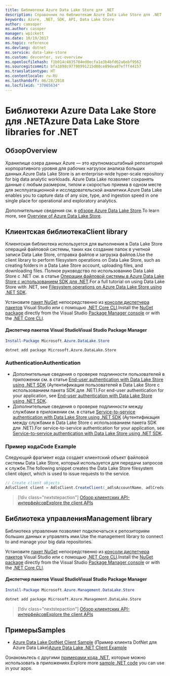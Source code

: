 ```yaml
---
title: Библиотеки Azure Data Lake Store для .NET
description: Справочник по библиотекам Azure Data Lake Store для .NET
keywords: Azure, .NET, SDK, API, Data Lake Store
author: camsoper
ms.author: casoper
manager: wpickett
ms.date: 10/19/2017
ms.topic: reference
ms.devlang: dotnet
ms.service: data-lake-store
ms.custom: devcenter, svc-overview
ms.openlocfilehash: f1b014c4835784ed8ecfa1e3b4bfd62a6ebf9562
ms.sourcegitcommit: bfa1898c97798991215d08ce89dea87efff44157
ms.translationtype: HT
ms.contentlocale: ru-RU
ms.lasthandoff: 06/28/2018
ms.locfileid: "37065634"
---
```

# <a name="azure-data-lake-store-libraries-for-net"></a><span data-ttu-id="f5137-104">Библиотеки Azure Data Lake Store для .NET</span><span class="sxs-lookup"><span data-stu-id="f5137-104">Azure Data Lake Store libraries for .NET</span></span>

## <a name="overview"></a><span data-ttu-id="f5137-105">Обзор</span><span class="sxs-lookup"><span data-stu-id="f5137-105">Overview</span></span>

<span data-ttu-id="f5137-106">Хранилище озера данных Azure — это крупномасштабный репозиторий корпоративного уровня для рабочих нагрузок анализа больших данных.</span><span class="sxs-lookup"><span data-stu-id="f5137-106">Azure Data Lake Store is an enterprise-wide hyper-scale repository for big data analytic workloads.</span></span> <span data-ttu-id="f5137-107">Azure Data Lake позволяет сохранять данные с любым размером, типом и скоростью приема в одном месте для эксплуатационной и исследовательской аналитики.</span><span class="sxs-lookup"><span data-stu-id="f5137-107">Azure Data Lake enables you to capture data of any size, type, and ingestion speed in one single place for operational and exploratory analytics.</span></span>

<span data-ttu-id="f5137-108">Дополнительные сведения см. в [обзоре Azure Data Lake Store](/azure/data-lake-store/data-lake-store-overview).</span><span class="sxs-lookup"><span data-stu-id="f5137-108">To learn more, see [Overview of Azure Data Lake Store](/azure/data-lake-store/data-lake-store-overview).</span></span>

## <a name="client-library"></a><span data-ttu-id="f5137-109">Клиентская библиотека</span><span class="sxs-lookup"><span data-stu-id="f5137-109">Client library</span></span>

<span data-ttu-id="f5137-110">Клиентская библиотека используется для выполнения в Data Lake Store операций файловой системы, таких как создание папок в учетной записи Data Lake Store, отправка файлов и загрузка файлов.</span><span class="sxs-lookup"><span data-stu-id="f5137-110">Use the client library to perform filesystem operations on Data Lake Store, such as creating folders in a Data Lake Store account, uploading files, and downloading files.</span></span>  <span data-ttu-id="f5137-111">Полное руководство по использованию Data Lake Store с .NET см. в статье [Операции файловой системы в Azure Data Lake Store с использованием SDK для .NET](/azure/data-lake-store/data-lake-store-data-operations-net-sdk).</span><span class="sxs-lookup"><span data-stu-id="f5137-111">For a full tutorial on using Data Lake Store with .NET, see [Filesystem operations on Azure Data Lake Store using .NET SDK](/azure/data-lake-store/data-lake-store-data-operations-net-sdk).</span></span>

<span data-ttu-id="f5137-112">Установите [пакет NuGet](https://www.nuget.org/packages/Microsoft.Azure.Management.DataLake.Store) непосредственно из [консоли диспетчера пакетов][PackageManager] Visual Studio или с помощью [.NET Core CLI][DotNetCLI].</span><span class="sxs-lookup"><span data-stu-id="f5137-112">Install the [NuGet package](https://www.nuget.org/packages/Microsoft.Azure.Management.DataLake.Store) directly from the Visual Studio [Package Manager console][PackageManager] or with the [.NET Core CLI][DotNetCLI].</span></span>

#### <a name="visual-studio-package-manager"></a><span data-ttu-id="f5137-113">Диспетчер пакетов Visual Studio</span><span class="sxs-lookup"><span data-stu-id="f5137-113">Visual Studio Package Manager</span></span>

```powershell
Install-Package Microsoft.Azure.DataLake.Store
```

```bash
dotnet add package Microsoft.Azure.DataLake.Store
```
### <a name="authentication"></a><span data-ttu-id="f5137-114">Authentication</span><span class="sxs-lookup"><span data-stu-id="f5137-114">Authentication</span></span>

* <span data-ttu-id="f5137-115">Дополнительные сведения о проверке подлинности пользователей в приложении см. в статье [End-user authentication with Data Lake Store using .NET SDK](/azure/data-lake-store/data-lake-store-end-user-authenticate-net-sdk) (Аутентификация пользователей в Data Lake Store с использованием пакета SDK для .NET).</span><span class="sxs-lookup"><span data-stu-id="f5137-115">For end-user authentication for your application, see [End-user authentication with Data Lake Store using .NET SDK](/azure/data-lake-store/data-lake-store-end-user-authenticate-net-sdk).</span></span>
* <span data-ttu-id="f5137-116">Дополнительные сведения о проверке подлинности между службами в приложении см. в статье [Service-to-service authentication with Data Lake Store using .NET SDK](/azure/data-lake-store/data-lake-store-service-to-service-authenticate-net-sdk) (Аутентификация между службами в Data Lake Store с использованием пакета SDK для .NET).</span><span class="sxs-lookup"><span data-stu-id="f5137-116">For service-to-service authentication for your application, see [Service-to-service authentication with Data Lake Store using .NET SDK](/azure/data-lake-store/data-lake-store-service-to-service-authenticate-net-sdk).</span></span>

### <a name="code-example"></a><span data-ttu-id="f5137-117">Пример кода</span><span class="sxs-lookup"><span data-stu-id="f5137-117">Code Example</span></span>

<span data-ttu-id="f5137-118">Следующий фрагмент кода создает клиентский объект файловой системы Data Lake Store, который используется для передачи запросов к службе.</span><span class="sxs-lookup"><span data-stu-id="f5137-118">The following snippet creates the Data Lake Store filesystem client object, which is used to issue requests to the service.</span></span>

```csharp
// Create client objects
AdlsClient client = AdlsClient.CreateClient(_adlsAccountName, adlCreds);
```

> [!div class="nextstepaction"]
> [<span data-ttu-id="f5137-119">Обзор клиентских API-интерфейсов</span><span class="sxs-lookup"><span data-stu-id="f5137-119">Explore the client APIs</span></span>](/dotnet/api/overview/azure/datalakestore/client)


## <a name="management-library"></a><span data-ttu-id="f5137-120">Библиотека управления</span><span class="sxs-lookup"><span data-stu-id="f5137-120">Management library</span></span>

<span data-ttu-id="f5137-121">Библиотека управления позволяет подключаться к репозиториям больших данных и управлять ими.</span><span class="sxs-lookup"><span data-stu-id="f5137-121">Use the management library to connect to and manage your big data repositories.</span></span>

<span data-ttu-id="f5137-122">Установите [пакет NuGet](https://www.nuget.org/packages/Microsoft.Azure.Management.DataLake.Store) непосредственно из [консоли диспетчера пакетов][PackageManager] Visual Studio или с помощью [.NET Core CLI][DotNetCLI].</span><span class="sxs-lookup"><span data-stu-id="f5137-122">Install the [NuGet package](https://www.nuget.org/packages/Microsoft.Azure.Management.DataLake.Store) directly from the Visual Studio [Package Manager console][PackageManager] or with the [.NET Core CLI][DotNetCLI].</span></span>

#### <a name="visual-studio-package-manager"></a><span data-ttu-id="f5137-123">Диспетчер пакетов Visual Studio</span><span class="sxs-lookup"><span data-stu-id="f5137-123">Visual Studio Package Manager</span></span>

```powershell
Install-Package Microsoft.Azure.Management.DataLake.Store
```

```bash
dotnet add package Microsoft.Azure.Management.DataLake.Store
```

> [!div class="nextstepaction"]
> [<span data-ttu-id="f5137-124">Обзор клиентских API-интерфейсов</span><span class="sxs-lookup"><span data-stu-id="f5137-124">Explore the client APIs</span></span>](/dotnet/api/overview/azure/datalakestore/management)


## <a name="samples"></a><span data-ttu-id="f5137-125">Примеры</span><span class="sxs-lookup"><span data-stu-id="f5137-125">Samples</span></span>

* <span data-ttu-id="f5137-126">[Azure Data Lake DotNet Client Sample](https://azure.microsoft.com/en-us/resources/samples/data-lake-dotnet-client/) (Пример клиента DotNet для Azure Data Lake)</span><span class="sxs-lookup"><span data-stu-id="f5137-126">[Azure Data Lake .NET Client Example](https://azure.microsoft.com/en-us/resources/samples/data-lake-dotnet-client/)</span></span>

<span data-ttu-id="f5137-127">Ознакомьтесь с другими [примерами кода .NET](https://azure.microsoft.com/resources/samples/?platform=dotnet), которые можно использовать в приложениях.</span><span class="sxs-lookup"><span data-stu-id="f5137-127">Explore more [sample .NET code](https://azure.microsoft.com/resources/samples/?platform=dotnet) you can use in your apps.</span></span>

[PackageManager]: https://docs.microsoft.com/nuget/tools/package-manager-console
[DotNetCLI]: https://docs.microsoft.com/dotnet/core/tools/dotnet-add-package
